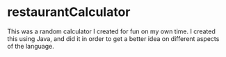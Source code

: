 # restaurantCalculator
This was a random calculator I created for fun on my own time.  I created this using Java, and did it in order to get a better idea on different aspects of the language.
